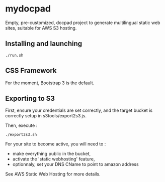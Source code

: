 # mydocpad

Empty, pre-customized, docpad project to generate multilingual static web sites,
suitable for AWS S3 hosting.

## Installing and launching

    ./run.sh

## CSS Framework

For the moment, Bootstrap 3 is the default.

## Exporting to S3

First, ensure your credentials are set correctly, and the target bucket is
correctly setup in s3tools/export2s3.js.

Then, execute :

    ./export2s3.sh

For your site to become active, you will need to :

* make everything public in the bucket,
* activate the 'static webhosting' feature,
* optionnaly, set your DNS CName to point to amazon address

See AWS Static Web Hosting for more details.

